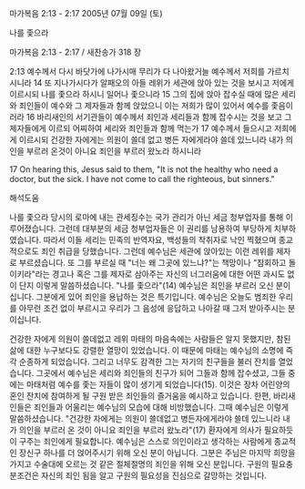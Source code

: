 마가복음 2:13 - 2:17 
2005년 07월 09일 (토)

나를 좇으라



마가복음 2:13 - 2:17 / 새찬송가 318 장


2:13 예수께서 다시 바닷가에 나가시매 무리가 다 나아왔거늘 예수께서 저희를 가르치시니라 14 또 지나가시다가 알패오의 아들 레위가 세관에 앉아 있는 것을 보시고 저에게 이르시되 나를 좇으라 하시니 일어나 좇으니라 15 그의 집에 앉아 잡수실 때에 많은 세리와 죄인들이 예수와 그 제자들과 함께 앉았으니 이는 저희가 많이 있어서 예수를 좇음이러라 16 바리새인의 서기관들이 예수께서 죄인과 세리들과 함께 잡수시는 것을 보고 그 제자들에게 이르되 어찌하여 세리와 죄인들과 함께 먹는가 17 예수께서 들으시고 저희에게 이르시되 건강한 자에게는 의원이 쓸데 없고 병든 자에게라야 쓸데 있느니라 내가 의인을 부르러 온것이 아니요 죄인을 부르러 왔노라 하시니라

17 On hearing this, Jesus said to them, "It is not the healthy who need a doctor, but the sick. I have not come to call the righteous, but sinners."

해석도움





나를 좇으라  당시의 로마에 내는 관세징수는 국가 관리가 아닌 세금 청부업자를 통해 이루어졌습니다. 그런데 대부분의 세금 청부업자들은 이 권리를 남용하여 부당하게 치부하였습니다. 따라서 이들 세리는 민족의 반역자요, 백성들의 착취자로 낙인 찍혔으며 종교적으로도 죄인 취급을 당했습니다. 그런데 예수님은 세관에 앉아있는 이런 레위를 제자로 부르셨습니다. 또 그를 부르실 때 "너는 왜 그곳에 있느냐?"는 책망이나 "참회하고 돌이키라"라는 경고나 혹은 그를 제자로 삼아주는 자신의 너그러움에 대한 어떤 과시도 없이 단지 이렇게 말씀하셨습니다. "나를 좇으라"(14) 예수님은 죄인을 부르러 오신 분이십니다. 그분에게 있어 죄인을 용납하는 것은 특기입니다. 예수님은 오늘도 범죄한 우리를 아무런 조건 없이 부르시고 우리가 그 음성에 응답하고 나아갈 때 그저 받아주시는 분이십니다.

건강한 자에게 의원이 쓸데없고  레위 마태의 마음속에는 사람들은 알지 못했지만, 참된 삶에 대한 누구보다도 강렬한 열망이 있었습니다. 이 때문에 마태는 예수님의 소명에 즉각 순종하게 되었습니다. 그리고 너무도 감격한 그는 자기의 친구들을 불러 잔치를 열었습니다. 그곳에서 예수님은 세리와 죄인들의 친구가 되어 그들과 함께 잡수셨고, 그들 중에는 마태처럼 예수를 좇는 자들이 많이 생기게 되었습니다(15). 이것은 장차 어린양의 혼인 잔치에 참여하게 될 구원 받은 죄인들의 즐거움을 예시하고 있습니다. 한편, 바리새인들은 죄인들과 어울리는 예수님의 모습에 대해 비방했습니다. 그때 예수님은 이렇게 말씀하셨습니다. "건강한 자에게는 의원이 쓸데없고 병든자에게라야 쓸데 있느니라 내가 의인을 부르러 온 것이 아니요 죄인을 부르러 왔노라"(17) 환자에게 의사가 필요하듯이 구주는 죄인에게 필요합니다. 예수님은 스스로 의인이라고 생각하는 사람에게 종교적인 장신구 하나를 더 얹어주시기 위해 오신 분이 아닙니다. 그분은 주님은 마지막 희망을 가지고 수술대에 오르는 것 같은 절체절명의 죄인을 위해 오신 분입니다. 구원의 필요충분조건은 자신의 죄인 됨을 알고 구원의 필요성을 진심으로 갈망하는 것입니다.